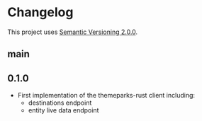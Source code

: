 # Changelog

This project uses [Semantic Versioning 2.0.0](http://semver.org/).

## main

## 0.1.0

- First implementation of the themeparks-rust client including:
    - destinations endpoint
    - entity live data endpoint
